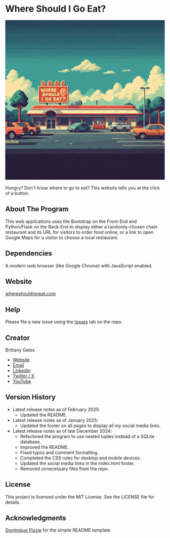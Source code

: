 # Where Should I Go Eat?

![A fast food restaurant on a sunny afternoon with vehicles parked in the parking lot attached to the restaurant. Above the restaurant is a sign with the phrase: Where Should I Go Eat](static/img/where_should_I_go_eat_gemini_generated.jpeg)

Hungry? Don't know where to go to eat? This website tells you at the click of a button.

## About The Program

This web applications uses the Bootstrap on the Front-End and Python/Flask on the Back-End to display either a
randomly-chosen chain restaurant and its URL for visitors to order food online, or a link to open Google Maps for a
visitor to choose a local restaurant.

## Dependencies

A modern web browser (like Google Chrome) with JavaScript enabled.

## Website

[whereshouldigoeat.com](https://www.whereshouldigoeat.com/)

## Help

Please file a new issue using the [Issues](https://github.com/brittbot-bgates/Where-Should-I-Go-Eat/issues) tab on the
repo.

## Creator

Brittany Gates

* [Website](https://brittbot.com)
* [Email](mailto:support@brittbot.com)
* [LinkedIn](https://www.linkedin.com/in/brittanycgates/)
* [Twitter / X](https://x.com/brittany__gates)
* [YouTube](https://www.youtube.com/c/BrittanyGates)

## Version History

* Latest release notes as of February 2025:
    * Updated the README.
* Latest release notes as of January 2025:
    * Updated the footer on all pages to display all my social media links.
* Latest release notes as of late December 2024:
    * Refactored the program to use nested tuples instead of a SQLite database.
    * Improved the README.
    * Fixed typos and comment formatting.
    * Completed the CSS rules for desktop and mobile devices.
    * Updated the social media links in the index.html footer.
    * Removed unnecessary files from the repo.

## License

This project is licensed under the MIT License. See the LICENSE file for details.

## Acknowledgments

[Dominique Pizzie](https://gist.github.com/DomPizzie) for the simple README template